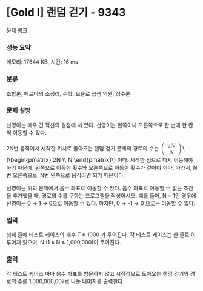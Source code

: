 # [Gold I] 랜덤 걷기 - 9343 

[문제 링크](https://www.acmicpc.net/problem/9343) 

### 성능 요약

메모리: 17644 KB, 시간: 16 ms

### 분류

조합론, 페르마의 소정리, 수학, 모듈로 곱셈 역원, 정수론

### 문제 설명

<p>선영이는 매우 긴 직선의 원점에 서 있다. 선영이는 왼쪽이나 오른쪽으로 한 번에 한 칸씩 이동할 수 있다.</p>

<p>2N번 움직여서 시작한 위치로 돌아오는 랜덤 걷기 문제의 경로의 수는 <mjx-container class="MathJax" jax="CHTML" style="font-size: 109%; position: relative;"><mjx-math class="MJX-TEX" aria-hidden="true"><mjx-mrow><mjx-mo class="mjx-s3"><mjx-c class="mjx-c28 TEX-S3"></mjx-c></mjx-mo><mjx-mtable style="min-width: 1.388em;"><mjx-table><mjx-itable><mjx-mtr><mjx-mtd style="padding-bottom: 0.2em;"><mjx-mn class="mjx-n"><mjx-c class="mjx-c32"></mjx-c></mjx-mn><mjx-mi class="mjx-i"><mjx-c class="mjx-c1D441 TEX-I"></mjx-c></mjx-mi><mjx-tstrut></mjx-tstrut></mjx-mtd></mjx-mtr><mjx-mtr><mjx-mtd style="padding-top: 0.2em;"><mjx-mi class="mjx-i"><mjx-c class="mjx-c1D441 TEX-I"></mjx-c></mjx-mi><mjx-tstrut></mjx-tstrut></mjx-mtd></mjx-mtr></mjx-itable></mjx-table></mjx-mtable><mjx-mo class="mjx-s3"><mjx-c class="mjx-c29 TEX-S3"></mjx-c></mjx-mo></mjx-mrow></mjx-math><mjx-assistive-mml unselectable="on" display="inline"><math xmlns="http://www.w3.org/1998/Math/MathML"><mrow data-mjx-texclass="INNER"><mo data-mjx-texclass="OPEN">(</mo><mtable columnspacing="1em" rowspacing="4pt"><mtr><mtd><mn>2</mn><mi>N</mi></mtd></mtr><mtr><mtd><mi>N</mi></mtd></mtr></mtable><mo data-mjx-texclass="CLOSE">)</mo></mrow></math></mjx-assistive-mml><span aria-hidden="true" class="no-mathjax mjx-copytext">\(\begin{pmatrix}  2N  \\  N  \end{pmatrix}\)</span></mjx-container> 이다. 시작한 점으로 다시 이동해야 하기 때문에, 왼쪽으로 이동한 횟수와 오른쪽으로 이동한 횟수가 같아야 한다. 따라서, N번 오른쪽으로, N번 왼쪽으로 움직이면 되기 때문이다.</p>

<p>선영이는 위의 문제에서 음수 좌표로 이동할 수 있다. 음수 좌표로 이동할 수 없는 조건을 추가했을 때, 경로의 수를 구하는 프로그램을 작성하시오. 예를 들어, N = 1인 경우에 선영이는 0 → 1 → 0으로 이동할 수 있다. 하지만, 0 → -1 → 0 으로는 이동할 수 없다.</p>

### 입력 

 <p>첫째 줄에 테스트 케이스의 개수 T ≤ 1000 가 주어진다. 각 테스트 케이스는 한 줄로 이루어져 있으며, N (1 ≤ N ≤ 1,000,000)이 주어진다.</p>

### 출력 

 <p>각 테스트 케이스 마다 음수 좌표를 방문하지 않고 시작점으로 도아오는 랜덤 걷기의 경로의 수를 1,000,000,007로 나눈 나머지를 출력한다.</p>

